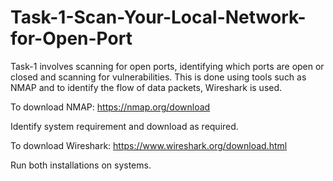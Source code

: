# Task-1-Scan-Your-Local-Network-for-Open-Port
Task-1 involves scanning for open ports, identifying which ports are open or closed and scanning for vulnerabilities. 
This is done using tools such as NMAP and to identify the flow of data packets, Wireshark is used.


To download NMAP:
https://nmap.org/download

Identify system requirement and download as required. 


To download Wireshark:
https://www.wireshark.org/download.html

Run both installations on systems.


